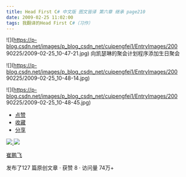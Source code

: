 ```yaml
---
title: Head First C# 中文版 图文皆译 第六章 继承 page210
date: 2009-02-25 11:02:00
tags: 我翻译的Head First C#（习作）
---
```

![](https://p-blog.csdn.net/images/p_blog_csdn_net/cuipengfei1/EntryImages/200
90225/2009-02-25_10-47-21.jpg) 向凯瑟琳的聚会计划程序添加生日聚会

![](https://p-blog.csdn.net/images/p_blog_csdn_net/cuipengfei1/EntryImages/200
90225/2009-02-25_10-48-14.jpg)

![](https://p-blog.csdn.net/images/p_blog_csdn_net/cuipengfei1/EntryImages/200
90225/2009-02-25_10-48-45.jpg)

  * [ 点赞  ](javascript:;)
  * [ 收藏  ](javascript:;)
  * [ 分享 ](javascript:;)

[ ![](https://profile.csdnimg.cn/5/2/5/3_cuipengfei1)
![](https://g.csdnimg.cn/static/user-reg-year/1x/11.png)
](https://blog.csdn.net/cuipengfei1)

[ 崔鹏飞 ](https://blog.csdn.net/cuipengfei1)

发布了127 篇原创文章  ·  获赞 8  ·  访问量 74万+

